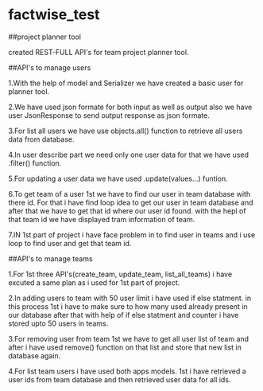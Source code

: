 # factwise_test
##project planner tool

created REST-FULL API's for team project planner tool.

##API's to manage users

1.With the help of model and Serializer we have created a basic user for planner tool.

2.We have used json formate for both input as well as output also we have user JsonResponse to send output response as json formate.

3.For list all users we have use objects.all() function to retrieve all users data from database.

4.In user describe part we need only one user data for that we have used .filter() function.

5.For updating a user data we have used .update(values...) funtion.

6.To get team of a user 1st we have to find our user in team database with there id. For that i have find loop idea to get our user in team database and after that we have to get that id where our user id found. with the hepl of that team id we have displayed tram information of team. 

7.IN 1st part of project i have face problem in to find user in teams and i use loop to find user and get that team id.


##API's to manage teams

1.For 1st three API's(create_team, update_team, list_all_teams) i have excuted a same plan as i used for 1st part of project. 

2.In adding users to team with 50 user limit i have used if else statment. in this process 1st i have to make sure to how many used already present in our database after that with help of if else statment and counter i have stored upto 50 users in teams.

3.For removing user from team 1st we have to get all user list of team and after i have used remove() function on that list and store that new list in database again.

4.For list team users i have used both apps models. 1st i have retrieved a user ids from team database and then retrieved user data for all ids.


